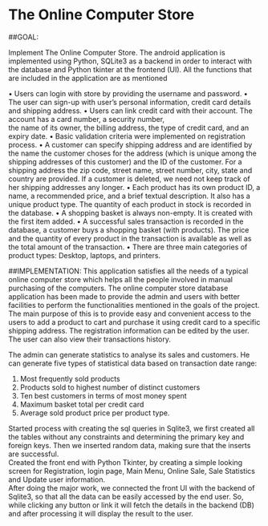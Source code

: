 # The Online Computer Store

##GOAL: 

Implement The Online Computer Store. The android application is implemented using Python, SQLite3 as a backend in order to interact with the database 
and Python tkinter at the frontend (UI). All the functions that are included in the application are as mentioned  

•	Users can login with store by providing the  username and password.
•	The user can sign-up with user’s personal information, credit card details and shipping address.
•	Users can link credit card with their account. The account has a card number, a security  number,  
  the name of its owner, the billing address, the type  of  credit  card, and an expiry date.
•	Basic validation criteria were implemented on registration process.
•	A customer can specify shipping address and are identified by the name the customer choses for the 
  address (which is unique among the shipping addresses of this customer) and the ID of the customer. 
  For a shipping address the zip code, street name, street number, city, state and country are provided. 
  If a customer is deleted, we need not keep track of her shipping addresses any longer.
•	Each product has its own product ID, a name, a recommended price, and a brief textual description. 
  It also has a unique product type. The quantity of each product in stock is recorded in the database.
•	A shopping basket is always non-empty. It is created with the first item added.
•	A successful sales transaction is recorded in the database, a customer buys a shopping basket (with products). 
  The price and the quantity of every product in the transaction is available as well as the total amount of the transaction. 
•	There are three main categories of product types: Desktop, laptops, and printers. 

##IMPLEMENTATION: 
This application satisfies all the needs of a typical online computer store which helps all the people involved in manual purchasing of the computers. 
The online computer store database application has been made to provide the admin and users with better facilities to perform the functionalities 
mentioned in the goals of the project. The main purpose of this is to provide easy and convenient access to the users to add a product to cart and 
purchase it using credit card to a specific shipping address. The registration information can be edited by the user. 
The user can also view their transactions history.
 
The admin can generate statistics to analyse its sales and customers. He can generate five types of statistical data based on transaction date range: 
1)	Most frequently sold products
2)	Products sold to highest number of distinct customers 
3)	Ten best customers in terms of most money spent 
4)	Maximum basket total per credit card
5)	Average sold product price per product type.

Started process with creating the sql queries in Sqlite3, we first created all the tables without any constraints and determining the primary key 
and foreign keys. Then we inserted random data, making sure that the inserts are successful.  
Created the front end with Python Tkinter, by creating a simple looking screen for Registration, login page, Main Menu, Online Sale, 
Sale Statistics and Update user information.  
After doing the major work, we connected the front UI with the backend of Sqlite3, so that all the data can be easily accessed by the end user. 
So, while clicking any button or link it will fetch the details in the backend (DB) and after processing it will display the result to the user. 




